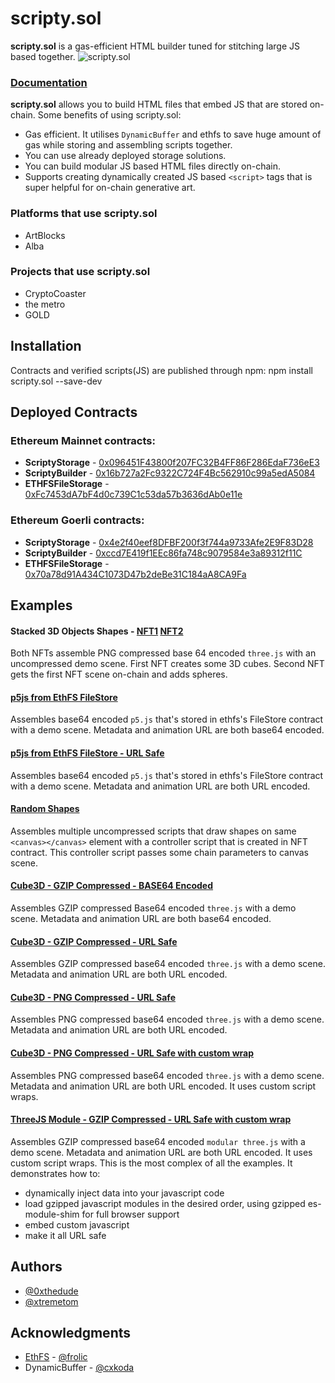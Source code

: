   
# scripty.sol

**scripty.sol** is a gas-efficient HTML builder tuned for stitching large JS based <scripts> together.
![scripty.sol](https://3939295614-files.gitbook.io/~/files/v0/b/gitbook-x-prod.appspot.com/o/spaces%2FH5xTgJNBs6I0hLj9RCqL%2Fuploads%2FZBqLDIPkDrohu45QVMiV%2Fheader.png?alt=media)

### [Documentation](https://int-art.gitbook.io/scripty.sol/)
**scripty.sol** allows you to build HTML files that embed JS that are stored on-chain. Some benefits of using scripty.sol:
- Gas efficient. It utilises `DynamicBuffer` and ethfs to save huge amount of gas while storing and assembling scripts together.
- You can use already deployed storage solutions.
- You can build modular JS based HTML files directly on-chain.
- Supports creating dynamically created JS based `<script>` tags that is super helpful for on-chain generative art.

### Platforms that use scripty.sol
- ArtBlocks
- Alba

### Projects that use scripty.sol
- CryptoCoaster
- the metro
- GOLD

## Installation
Contracts and verified scripts(JS) are published through npm:
npm install scripty.sol --save-dev

## Deployed Contracts
### Ethereum Mainnet contracts:
-  **ScriptyStorage** - [0x096451F43800f207FC32B4FF86F286EdaF736eE3](https://etherscan.io/address/0x096451F43800f207FC32B4FF86F286EdaF736eE3)
-  **ScriptyBuilder** - [0x16b727a2Fc9322C724F4Bc562910c99a5edA5084](https://etherscan.io/address/0x16b727a2Fc9322C724F4Bc562910c99a5edA5084)
-  **ETHFSFileStorage** - [0xFc7453dA7bF4d0c739C1c53da57b3636dAb0e11e](https://etherscan.io/address/0xFc7453dA7bF4d0c739C1c53da57b3636dAb0e11e)

### Ethereum Goerli contracts:
-  **ScriptyStorage** - [0x4e2f40eef8DFBF200f3f744a9733Afe2E9F83D28](https://goerli.etherscan.io/address/0x730b0adaad15b0551928bae7011f2c1f2a9ca20c)
-  **ScriptyBuilder** - [0xccd7E419f1EEc86fa748c9079584e3a89312f11C](https://goerli.etherscan.io/address/0xc9AB9815d4D5461F3b53Ebd857b6582E82A45C49)
-  **ETHFSFileStorage** - [0x70a78d91A434C1073D47b2deBe31C184aA8CA9Fa](https://goerli.etherscan.io/address/0x70a78d91A434C1073D47b2deBe31C184aA8CA9Fa)


## Examples
#### Stacked 3D Objects Shapes - [NFT1](https://testnets.opensea.io/assets/goerli/0x66530853C069734fD0B0A2c28aEd3D60bb76e960/0) [NFT2](https://testnets.opensea.io/assets/goerli/0xCF925C72d69Bf7F1B6123c3036Cb62A79d73d6ea/0)

Both NFTs assemble PNG compressed base 64 encoded `three.js` with an uncompressed demo scene. First NFT creates some 3D cubes. Second NFT gets the first NFT scene on-chain and adds spheres.

#### [p5js from EthFS FileStore](https://testnets.opensea.io/assets/goerli/0x1901C748eE74E6256d58A927f90557C34Dc16181/0)
Assembles base64 encoded `p5.js` that's stored in ethfs's FileStore contract with a demo scene. Metadata and animation URL are both base64 encoded.

#### [p5js from EthFS FileStore - URL Safe](https://testnets.opensea.io/assets/goerli/0xEbadb9173dCb30658808f770Cb0e281A5864F5Ed/0)
Assembles base64 encoded `p5.js` that's stored in ethfs's FileStore contract with a demo scene. Metadata and animation URL are both URL encoded.

#### [Random Shapes](https://testnets.opensea.io/assets/goerli/0x6Db1f31b58C1329CC1b59bEe41C8cD72a1C3D61c/0)
Assembles multiple uncompressed scripts that draw shapes on same `<canvas></canvas>` element with a controller script that is created in NFT contract. This controller script passes some chain parameters to canvas scene.

#### [Cube3D - GZIP Compressed - BASE64 Encoded](https://testnets.opensea.io/assets/goerli/0xEDe0420DAd5e0320919f6EB68caF8f26BFE559C8/0)
Assembles GZIP compressed Base64 encoded `three.js` with a demo scene. Metadata and animation URL are both base64 encoded.

#### [Cube3D - GZIP Compressed - URL Safe](https://testnets.opensea.io/assets/goerli/0xB2Cc44cCEc7be7bdA61053f60469d0f02827c5d4/0)
Assembles GZIP compressed base64 encoded `three.js` with a demo scene. Metadata and animation URL are both URL encoded.

#### [Cube3D - PNG Compressed - URL Safe](https://testnets.opensea.io/assets/goerli/0xfd9c95469d14b01595170e6f29A1a18588487aD8/0)
Assembles PNG compressed base64 encoded `three.js` with a demo scene. Metadata and animation URL are both URL encoded.

#### [Cube3D - PNG Compressed - URL Safe with custom wrap](https://testnets.opensea.io/assets/goerli/0x461D1072DdEF25A6b4B011a32f64EE3Ce22e4D1D/0)
Assembles PNG compressed base64 encoded `three.js` with a demo scene. Metadata and animation URL are both URL encoded. It uses custom script wraps.

#### [ThreeJS Module - GZIP Compressed - URL Safe with custom wrap](https://testnets.opensea.io/assets/goerli/0x7cA4D7310562cA0b563A28c106bBc842f473F73b/0)

Assembles GZIP compressed base64 encoded `modular three.js` with a demo scene. Metadata and animation URL are both URL encoded. It uses custom script wraps. This is the most complex of all the examples. It demonstrates how to:
- dynamically inject data into your javascript code
- load gzipped javascript modules in the desired order, using gzipped es-module-shim for full browser support
- embed custom javascript
- make it all URL safe

## Authors
- [@0xthedude](https://twitter.com/0xthedude)
- [@xtremetom](https://twitter.com/xtremetom)

## Acknowledgments
- [EthFS](https://github.com/holic/ethfs) - [@frolic](https://twitter.com/frolic)
- DynamicBuffer - [@cxkoda](https://twitter.com/cxkoda)